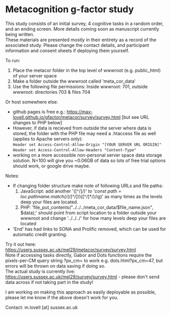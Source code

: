# Metacognition g-factor study
This study consists of an initial survey, 4 cognitive tasks in a random order, and an ending screen. More details coming soon as manuscript currently being written.<br>
These materials are presented mostly in their entirety as a record of the associated study. Please change the contact details, and participant information and consent sheets if deploying them yourself.

To run:
1. Place the metacor folder in the top level of wwwroot (e.g. public_html) of your server space
2. Make a folder outside the wwwroot called 'meta_cor_data'
3. Use the following file permissions: Inside wwwroot: 701, outside wwwroot: directories 703 & files 704

Or host somewhere else:
* github pages is free e.g.: https://max-lovell.github.io/gfactor/metacor/survey/survey.html [but see URL shanges to PHP below]
* However, if data is recieved from outside the server where data is stored, the folder with the PHP file may need a .htaccess file as well (applies to Apache servers only):<br>
  `Header set Access-Control-Allow-Origin "[YOUR SERVER URL ORIGIN]"`<br>
  `Header set Access-Control-Allow-Headers "Content-Type"`
* working on a more accessible non-personal server space data storage solution. N=100 will give you ~0.06GB of data so lots of free trial options should work, or google drive maybe.

Notes:
* If changing folder structure make note of following URLs and file paths:
  1. JavaScript: add another '([^\/]*\/)' to 'const path = loc.pathname.match(/(\/[^\/]*\/)([^\/]*\/)/ig)' as many times as the levels deep your files are located.
  2. PHP: 'file_put_contents("../../../meta_cor_data/$file_name.json", $data);' should point from script location to a folder outside your wwwroot and change '../../../' for how many levels deep your files are located
* 'End' has had links to SONA and Prolific removed, which can be used for automatic credit granting.


Try it out here: https://users.sussex.ac.uk/mel29/metacor/survey/survey.html<br>
Note if accessing tasks directly, Gabor and Dots functions require the pixels-per-CM query string ?px_cm= to work e.g. dots.html?px_cm=47, but errors will be thrown on data saving if doing so.<br>
The actual study is currently live: https://users.sussex.ac.uk/mel29/survey/survey.html - please don't send data across if not taking part in the study!<br>

I am working on making this approach as easily deployable as possible, please let me know if the above doesn't work for you.<br>

Contact: m.lovell [at] sussex.ac.uk
